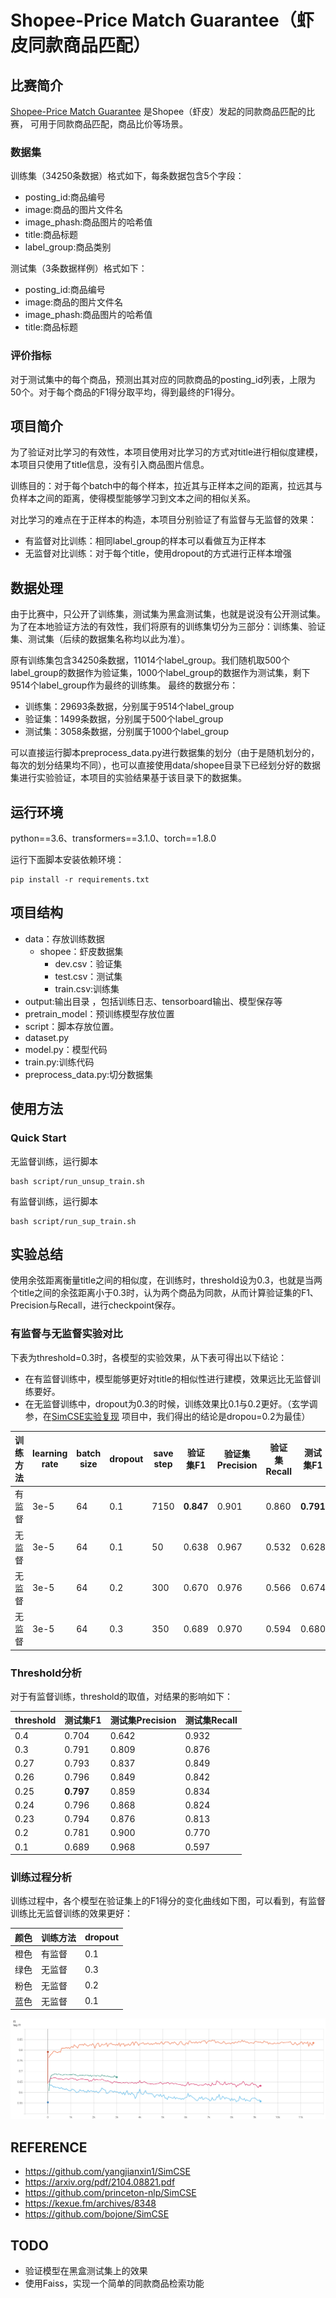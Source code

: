 # Shopee-Price Match Guarantee（虾皮同款商品匹配）

## 比赛简介
[Shopee-Price Match Guarantee](https://www.kaggle.com/c/shopee-product-matching/overview) 是Shopee（虾皮）发起的同款商品匹配的比赛，
可用于同款商品匹配，商品比价等场景。

### 数据集
训练集（34250条数据）格式如下，每条数据包含5个字段：
- posting_id:商品编号
- image:商品的图片文件名
- image_phash:商品图片的哈希值
- title:商品标题
- label_group:商品类别

<!--
|posting_id|image|image_phash|title|label_group|
| ----  | ----  | ----  |  ----  | ----  |
|train_129225211|0000a68812bc7e98c42888dfb1c07da0.jpg|94974f937d4c2433|Paper Bag Victoria Secret|249114794|
|train_3386243561|00039780dfc94d01db8676fe789ecd05.jpg|af3f9460c2838f0f|Double Tape 3M VHB 12 mm x 4,5 m ORIGINAL / DOUBLE FOAM TAPE|2937985045|
|train_2288590299|000a190fdd715a2a36faed16e2c65df7.jpg|b94cb00ed3e50f78|Maling TTS Canned Pork Luncheon Meat 397 gr|2395904891」
-->

测试集（3条数据样例）格式如下：
- posting_id:商品编号
- image:商品的图片文件名
- image_phash:商品图片的哈希值
- title:商品标题

<!--
*[·-·]:|posting_id|image|image_phash|title|
*[·-·]:| ----  | ----  | ----  |  ----  |
*[·-·]:|test_2255846744|0006c8e5462ae52167402bac1c2e916e.jpg|ecc292392dc7687a|Edufuntoys - CHARACTER PHONE ada lampu dan musik/ mainan telepon|
*[·-·]:|test_4015706929|0008377d3662e83ef44e1881af38b879.jpg|ba81c17e3581cabe|READY Lemonilo Mie instant sehat kuah dan goreng|
-->

### 评价指标
对于测试集中的每个商品，预测出其对应的同款商品的posting_id列表，上限为50个。对于每个商品的F1得分取平均，得到最终的F1得分。


## 项目简介
为了验证对比学习的有效性，本项目使用对比学习的方式对title进行相似度建模，本项目只使用了title信息，没有引入商品图片信息。

训练目的：对于每个batch中的每个样本，拉近其与正样本之间的距离，拉远其与负样本之间的距离，使得模型能够学习到文本之间的相似关系。

对比学习的难点在于正样本的构造，本项目分别验证了有监督与无监督的效果：
- 有监督对比训练：相同label_group的样本可以看做互为正样本
- 无监督对比训练：对于每个title，使用dropout的方式进行正样本增强


## 数据处理
由于比赛中，只公开了训练集，测试集为黑盒测试集，也就是说没有公开测试集。为了在本地验证方法的有效性，我们将原有的训练集切分为三部分：训练集、验证集、测试集（后续的数据集名称均以此为准）。

原有训练集包含34250条数据，11014个label_group。我们随机取500个label_group的数据作为验证集，1000个label_group的数据作为测试集，剩下9514个label_group作为最终的训练集。
最终的数据分布：
- 训练集：29693条数据，分别属于9514个label_group
- 验证集：1499条数据，分别属于500个label_group
- 测试集：3058条数据，分别属于1000个label_group

可以直接运行脚本preprocess_data.py进行数据集的划分（由于是随机划分的，每次的划分结果均不同），也可以直接使用data/shopee目录下已经划分好的数据集进行实验验证，本项目的实验结果基于该目录下的数据集。


## 运行环境
python==3.6、transformers==3.1.0、torch==1.8.0

运行下面脚本安装依赖环境：
```
pip install -r requirements.txt
```


## 项目结构
- data：存放训练数据
    - shopee：虾皮数据集
        - dev.csv：验证集
        - test.csv：测试集
        - train.csv:训练集
- output:输出目录 ，包括训练日志、tensorboard输出、模型保存等
- pretrain_model：预训练模型存放位置
- script：脚本存放位置。
- dataset.py
- model.py：模型代码
- train.py:训练代码
- preprocess_data.py:切分数据集


## 使用方法
### Quick Start

无监督训练，运行脚本
```
bash script/run_unsup_train.sh
```
有监督训练，运行脚本
```
bash script/run_sup_train.sh
```

## 实验总结
使用余弦距离衡量title之间的相似度，在训练时，threshold设为0.3，也就是当两个title之间的余弦距离小于0.3时，认为两个商品为同款，从而计算验证集的F1、Precision与Recall，进行checkpoint保存。

### 有监督与无监督实验对比
下表为threshold=0.3时，各模型的实验效果，从下表可得出以下结论：
- 在有监督训练中，模型能够更好对title的相似性进行建模，效果远比无监督训练要好。
- 在无监督训练中，dropout为0.3的时候，训练效果比0.1与0.2更好。（玄学调参，在[SimCSE实验复现](https://github.com/yangjianxin1/SimCSE) 项目中，我们得出的结论是dropou=0.2为最佳）

|  训练方法|learning rate  | batch size  | dropout | save step|验证集F1| 验证集Precision|验证集Recall|测试集F1|测试集Precision|测试集Recall|
| ----  | ----  | ----  |  ----  | ----  | ----  | ----  |  ----  | ----  | ----  | ----  | 
|有监督| 3e-5  | 64 |0.1|7150|__0.847__|0.901|0.860|__0.791__|0.809|0.876|
|无监督| 3e-5  | 64 |0.1|50|0.638|0.967|0.532|0.628|0.919|0.554|
|无监督| 3e-5  | 64 |0.2|300|0.670|0.976|0.566|0.674|0.954|0.586|
|无监督| 3e-5  | 64 |0.3|350|0.689|0.970|0.594|0.680|0.939|0.604|


### Threshold分析
对于有监督训练，threshold的取值，对结果的影响如下：

|threshold|测试集F1|测试集Precision|测试集Recall|
| ----  | ----  |  ----  | ----  |
|0.4|0.704|0.642|0.932|
|0.3|0.791|0.809|0.876|
|0.27|0.793|0.837|0.849|
|0.26|0.796|0.849|0.842|
|0.25|__0.797__|0.859|0.834|
|0.24|0.796|0.868|0.824|
|0.23|0.794|0.876|0.813|
|0.2|0.781|0.900|0.770|
|0.1|0.689|0.968|0.597|



### 训练过程分析
训练过程中，各个模型在验证集上的F1得分的变化曲线如下图，可以看到，有监督训练比无监督训练的效果更好：

|颜色|训练方法|dropout|
| ----  | ----  |  ----  |
|橙色|有监督|0.1|
|绿色|无监督|0.3|
|粉色|无监督|0.2|
|蓝色|无监督|0.1|

![avatar](./image/train.png)


## REFERENCE
- https://github.com/yangjianxin1/SimCSE
- https://arxiv.org/pdf/2104.08821.pdf
- https://github.com/princeton-nlp/SimCSE
- https://kexue.fm/archives/8348
- https://github.com/bojone/SimCSE

## TODO
- 验证模型在黑盒测试集上的效果
- 使用Faiss，实现一个简单的同款商品检索功能






